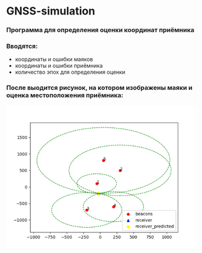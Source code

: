 # GNSS-simulation
### Программа для определения оценки координат приёмника
### Вводятся: 
- координаты и ошибки маяков
- координаты и ошибки приёмника
- количество эпох для определения оценки
### После выодится рисунок, на котором изображены маяки и оценка местоположения приёмника:
![Пример](https://github.com/Dango312/GNSS-simulation/blob/main/example.png)
